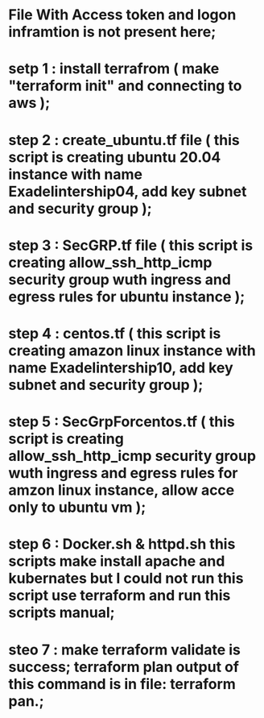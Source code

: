 # File With Access token and logon inframtion is not present here;
# setp 1 : install terrafrom ( make "terraform init" and connecting to aws );
# step 2 : create_ubuntu.tf file ( this script is creating ubuntu 20.04 instance with name Exadelintership04, add key subnet and security group );
# step 3 : SecGRP.tf file ( this script is creating allow_ssh_http_icmp security group wuth ingress and egress rules for ubuntu instance );
# step 4 : centos.tf ( this script is creating amazon linux instance with name Exadelintership10, add key subnet and security group );
# step 5 : SecGrpForcentos.tf ( this script is creating allow_ssh_http_icmp security group wuth ingress and egress rules for amzon linux instance, allow acce only to ubuntu vm );
# step 6 : Docker.sh & httpd.sh this scripts make install apache and kubernates but I could not run this script use terraform and run this scripts manual;
# steo 7 : make terraform validate is success;  terraform plan  output of this command is in  file: terraform pan.;
